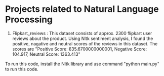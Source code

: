 # Projects related to Natural Language Processing

1) Flipkart_reviews : This dataset consists of approx. 2300 flipkart user reviews about the product. Using Nltk sentiment analysis, I found the positive, nagative and neutral scores of the reviews in this dataset. The scores are "Positive Score: 835.6700000000001, Negative Score: 104.917, Neutral Score: 1363.413"

To run this code, install the Nltk library and use command "python main.py" to run this code.
